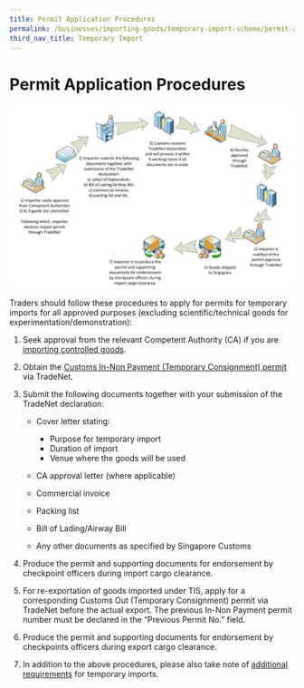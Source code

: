 ```yaml
---
title: Permit Application Procedures
permalink: /businesses/importing-goods/temporary-import-scheme/permit-application-procedures/
third_nav_title: Temporary Import
---
```

# Permit Application Procedures

![](/images/permit-application-procedures1.jpg)

Traders should follow these procedures to apply for permits for temporary imports for all approved purposes (excluding scientific/technical goods for experimentation/demonstration):

1.  Seek approval from the relevant Competent Authority (CA) if you are  [importing controlled goods](/businesses/importing-goods/controlled-and-prohibited-goods-for-import).
2. Obtain the [Customs In-Non Payment (Temporary Consignment) permit](/businesses/importing-goods/import-procedures/types-of-import-permits) via TradeNet.
3.  Submit the following documents together with your submission of the TradeNet declaration:
    
    -   Cover letter stating:

		 -   Purpose for temporary import
		 -   Duration of import
		 -   Venue where the goods will be used

    -   CA approval letter (where applicable)
    -   Commercial invoice
    -   Packing list
    -   Bill of Lading/Airway Bill
    -   Any other documents as specified by Singapore Customs
    
4.  Produce the permit and supporting documents for endorsement by checkpoint officers during import cargo clearance.
5.  For re-exportation of goods imported under TIS, apply for a corresponding Customs Out (Temporary Consignment) permit via TradeNet before the actual export. The previous In-Non Payment permit number must be declared in the “Previous Permit No.” field.
6.  Produce the permit and supporting documents for endorsement by checkpoints officers during export cargo clearance.
7.  In addition to the above procedures, please also take note of [additional requirements](/businesses/importing-goods/temporary-import-scheme/additional-requirements-import) for temporary imports.